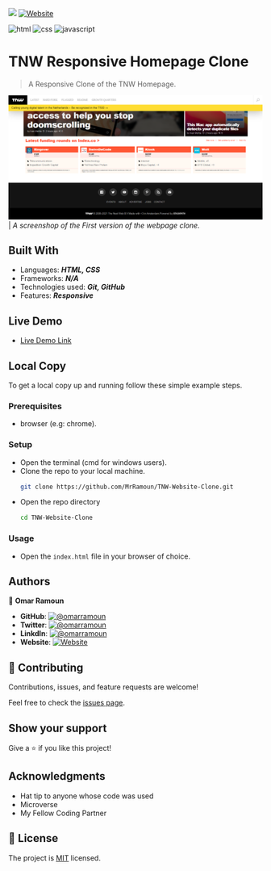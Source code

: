 [![](https://img.shields.io/static/v1?label=BY&message=RAMOUN&color=birghtgreen)](https://omarramoun.com)
[![Website](https://img.shields.io/badge/OmarRamoun.com--yellow?style=social&logo=Firefox)](https://www.omarramoun.com/)

![html](https://img.shields.io/badge/-html-1f1f1f?logo=html5&logoColor=DB709361DAFB&style=for-the-badge)
![css](https://img.shields.io/badge/CSS-fbfbfb?style=for-the-badge&logo=css3&logoColor=DB7093)
![javascript](https://img.shields.io/badge/javascript-CA4245?style=for-the-badge&logo=javascript&logoColor=white)

# TNW Responsive Homepage Clone

> A Responsive Clone of the TNW Homepage.

![screenshot](assets/images/app-screenshot.png)
| *A screenshop of the First version of the webpage clone.*

## Built With

- Languages: _**HTML, CSS**_
- Frameworks: _**N/A**_
- Technologies used: _**Git, GitHub**_
- Features: _**Responsive**_

## Live Demo

- [Live Demo Link](https://omarramoun.github.io/TNW-Website-Clone)

## Local Copy

To get a local copy up and running follow these simple example steps.

### Prerequisites

- browser (e.g: chrome).

### Setup

- Open the terminal (cmd for windows users).
- Clone the repo to your local machine.
    ```bash
    git clone https://github.com/MrRamoun/TNW-Website-Clone.git
    ```
- Open the repo directory
    ```bash
    cd TNW-Website-Clone
    ```
### Usage

- Open the `index.html` file in your browser of choice.



## Authors

👤 **Omar Ramoun**

- **GitHub**: [![@omarramoun](https://img.shields.io/github/followers/OmarRamoun?label=OmarRamoun&style=social)](https://github.com/OmarRamoun)
- **Twitter**: [![@omarramoun](https://img.shields.io/twitter/follow/OmarRamoun?label=OmarRamoun&style=social)](https://twitter.com/OmarRamoun)
- **LinkdIn**: [![@omarramoun](https://img.shields.io/github/followers/OmarRamoun?label=OmarRamoun&logo=linkedin&style=social)](https://www.linkedin.com/in/OmarRamoun/)
- **Website**: [![Website](https://img.shields.io/badge/omarramoun.com--yellow?style=social&logo=Firefox)](https://www.omarramoun.com/)

## 🤝 Contributing

Contributions, issues, and feature requests are welcome!

Feel free to check the [issues page](https://github.com/OmarRamoun/TNW-Website-Clone/issues).

## Show your support

Give a ⭐️ if you like this project!

## Acknowledgments

- Hat tip to anyone whose code was used
- Microverse
- My Fellow Coding Partner

## 📝 License

The project is [MIT](./LICENSE) licensed.
